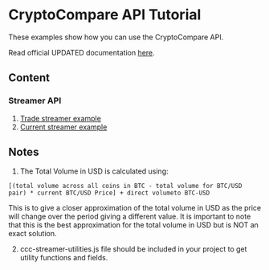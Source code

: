 # CryptoCompare API Tutorial
These examples show how you can use the CryptoCompare API.

Read official UPDATED documentation [here](https://min-api.cryptocompare.com/).

## Content

### Streamer API
1. [Trade streamer example](https://amisdex.github.io/crypt0compare/streamer/trade/)
2. [Current streamer example](https://amisdex.github.io/crypt0compare/streamer/current/)


## Notes
1. The Total Volume in USD is calculated using:
```
[(total volume across all coins in BTC - total volume for BTC/USD pair) * current BTC/USD Price] + direct volumeto BTC-USD
```
This is to give a closer approximation of the total volume in USD as the price will change over the period giving a different value. It is important to note that this is the best approximation for the total volume in USD but is NOT an exact solution.

2. ccc-streamer-utilities.js file should be included in your project to get utility functions and fields.
